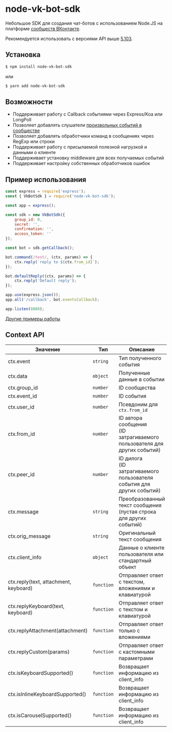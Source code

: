 # node-vk-bot-sdk

Небольшое SDK для создания чат-ботов с использованием Node.JS на платформе [сообществ ВКонтакте](https://vk.com/dev/bots_docs).

Рекомендуется использовать с версиями API выше [5.103](https://vk.com/dev/versions).

## Установка
```bash
$ npm install node-vk-bot-sdk
```

или

```bash
$ yarn add node-vk-bot-sdk
```

## Возможности
* Поддерживает работу с Callback событиями через Express/Koa или LongPoll
* Позволяет добавлять слушатели [произвольных событий в сообществе](https://vk.com/dev/groups_events)
* Позволяет добавлять обработчики команд в сообщениях через RegExp или строки
* Поддерживает работу с присылаемой полезной нагрузкой и данными о клиенте
* Поддерживает установку middleware для всех получаемых событий
* Поддерживает настройку собственных обработчиков ошибок 

## Пример использования
```js
const express = require('express');
const { VkBotSdk } = require('node-vk-bot-sdk');

const app = express();

const sdk = new VkBotSdk({
    group_id: 0,
    secret: '',
    confirmation: '',
    access_token: ''
});

const bot = sdk.getCallback();

bot.command(/test/, (ctx, params) => {
    ctx.reply(`reply to ${ctx.from_id}`);
});

bot.defaultReply((ctx, params) => {
    ctx.reply('Default reply');
});

app.use(express.json());
app.all('/callback', bot.eventsCallback);

app.listen(8080);
```

[Другие примеры работы](examples)

## Context API
| Значение                              | Тип           | Описание                      |
| ---                                   | ---           | ---                           |
| ctx.event                             | `string`      | Тип полученного события       |   
| ctx.data                              | `object`      | Полученные данные в событии   |   
| ctx.group_id                          | `number`      | ID сообщества                 |   
| ctx.event_id                          | `number`      | ID события                    |   
| ctx.user_id                           | `number`      | Псевдоним для `ctx.from_id`                                                   |
| ctx.from_id                           | `number`      | ID автора сообщения <br> (ID затрагиваемого пользователя для других событий)  |   
| ctx.peer_id                           | `number`      | ID дилога <br> (ID затрагиваемого пользователя события для других событий)    |   
| ctx.message                           | `string`      | Преобразованный текст сообщения (пустая строка для других событий)            |   
| ctx.orig_message                      | `string`      | Оригинальный текст сообщения                                                  |   
| ctx.client_info                       | `object`      | Данные о клиенте пользователя или стандартный объект                          |   
| ctx.reply(text, attachment, keyboard) | `function`    | Отправляет ответ с текстом, вложениями и клавиатурой                          |
| ctx.replyKeyboard(text, keyboard)     | `function`    | Отправляет ответ с текстом и клавиатурой                                      |
| ctx.replyAttachment(attachment)       | `function`    | Отправляет ответ только с вложениями                                          |
| ctx.replyCustom(params)               | `function`    | Отправляет ответ с кастомными параметрами                                     |
| ctx.isKeyboardSupported()             | `function`    | Возвращает информацию из client_info                                          |
| ctx.isInlineKeyboardSupported()       | `function`    | Возвращает информацию из client_info                                          |
| ctx.isCarouselSupported()             | `function`    | Возвращает информацию из client_info                                          |
